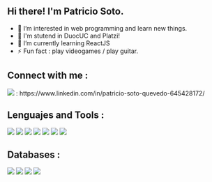 ## Hi there! I'm Patricio Soto.

- 👀 I’m interested in web programming and learn new things.
- :school_satchel: I'm stutend in DuocUC and Platzi! 
- 🌱 I’m currently learning ReactJS
- :zap: Fun fact : play videogames / play guitar.


## Connect with me : 

<div>
  <div>
  <img src="https://img.shields.io/badge/LinkedIn-0077B5?style=for-the-badge&logo=linkedin&logoColor=white" /> :
  https://www.linkedin.com/in/patricio-soto-quevedo-645428172/
  </div>
</div>

## Lenguajes and Tools :
<div >
<img src="https://img.shields.io/badge/HTML5-E34F26?style=for-the-badge&logo=html5&logoColor=white"/>
<img src="https://img.shields.io/badge/CSS3-1572B6?style=for-the-badge&logo=css3&logoColor=white"/>
<img src="https://img.shields.io/badge/JavaScript-323330?style=for-the-badge&logo=javascript&logoColor=F7DF1E" />
<img src="https://img.shields.io/badge/C%2B%2B-00599C?style=for-the-badge&logo=c%2B%2B&logoColor=white"/>
<img src="https://img.shields.io/badge/Python-FFD43B?style=for-the-badge&logo=python&logoColor=darkgreen"/>
<img src="https://img.shields.io/badge/Visual_Studio-5C2D91?style=for-the-badge&logo=visual%20studio&logoColor=white"/>
<img src="https://img.shields.io/badge/Java-ED8B00?style=for-the-badge&logo=java&logoColor=white"/>
</div>


## Databases : 

<div>
  <img src="https://img.shields.io/badge/MySQL-00000F?style=for-the-badge&logo=mysql&logoColor=white"/>
  <img src="https://img.shields.io/badge/PostgreSQL-316192?style=for-the-badge&logo=postgresql&logoColor=white" />
  <img src="https://img.shields.io/badge/MongoDB-4EA94B?style=for-the-badge&logo=mongodb&logoColor=white" />
  <img src="https://img.shields.io/badge/Microsoft%20SQL%20Sever-CC2927?style=for-the-badge&logo=microsoft%20sql%20server&logoColor=white" />
</div>
